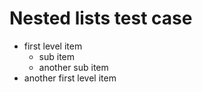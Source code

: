 # Nested lists test case

* first level item
  * sub item
  * another sub item 
* another first level item
